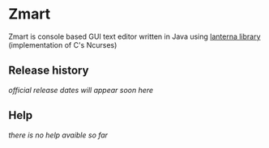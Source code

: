 # Zmart
Zmart is console based GUI text editor written in Java using [lanterna library](https://github.com/mabe02/lanterna) (implementation of C's Ncurses)
## Release history
*official release dates will appear soon here*
## Help
*there is no help avaible so far*
